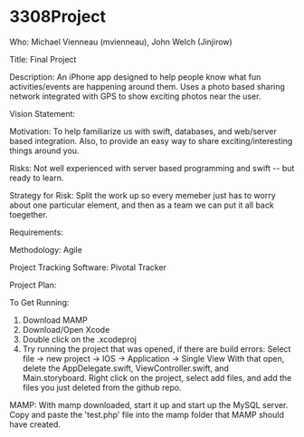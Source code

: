 # 3308Project
Who: Michael Vienneau (mvienneau), John Welch (Jinjirow)

Title: Final Project

Description: An iPhone app designed to help people know what fun activities/events are happening around them. Uses a photo based sharing network integrated with GPS to show exciting photos near the user.

Vision Statement: 

Motivation: To help familiarize us with swift, databases, and web/server based integration. Also, to provide an easy way to share exciting/interesting things around you.

Risks: Not well experienced with server based programming and swift -- but ready to learn.

Strategy for Risk: Split the work up so every memeber just has to worry about one particular element, and then as a team we can put it all back toegether.

Requirements: 

Methodology: Agile

Project Tracking Software: Pivotal Tracker

Project Plan:


To Get Running:
1) Download MAMP
2) Download/Open Xcode
3) Double click on the .xcodeproj
4) Try running the project that was opened, if there are build errors:
	Select file -> new project -> IOS -> Application -> Single View
	With that open, delete the AppDelegate.swift, ViewController.swift, and Main.storyboard. Right click
	on the project, select add files, and add the files you just deleted from the github repo.

MAMP:
With mamp downloaded, start it up and start up the MySQL server. Copy and paste the 'test.php' file into the
mamp folder that MAMP should have created. 
